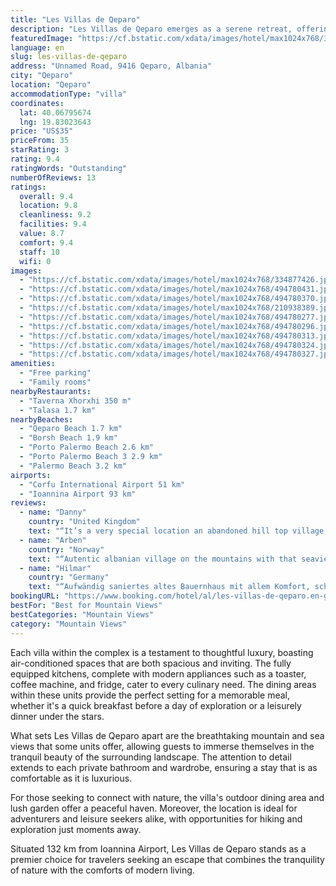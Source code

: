 ```yaml
---
title: "Les Villas de Qeparo"
description: "Les Villas de Qeparo emerges as a serene retreat, offering guests a unique blend of comfort and natural beauty, just a short 2."
featuredImage: "https://cf.bstatic.com/xdata/images/hotel/max1024x768/334877426.jpg?k=f23f21a8f189084d7aa89b0c8313e1723c309b78abd6f07c449ec2fe2fd05072&o=&hp=1"
language: en
slug: les-villas-de-qeparo
address: "Unnamed Road, 9416 Qeparo, Albania"
city: "Qeparo"
location: "Qeparo"
accommodationType: "villa"
coordinates:
  lat: 40.06795674
  lng: 19.83023643
price: "US$35"
priceFrom: 35
starRating: 3
rating: 9.4
ratingWords: "Outstanding"
numberOfReviews: 13
ratings:
  overall: 9.4
  location: 9.8
  cleanliness: 9.2
  facilities: 9.4
  value: 8.7
  comfort: 9.4
  staff: 10
  wifi: 0
images:
  - "https://cf.bstatic.com/xdata/images/hotel/max1024x768/334877426.jpg?k=f23f21a8f189084d7aa89b0c8313e1723c309b78abd6f07c449ec2fe2fd05072&o=&hp=1"
  - "https://cf.bstatic.com/xdata/images/hotel/max1024x768/494780431.jpg?k=db7fb8e98f4af784b4d4833ff237071c5ab4084f304b6d9bf945fff84179a8df&o=&hp=1"
  - "https://cf.bstatic.com/xdata/images/hotel/max1024x768/494780370.jpg?k=c56408cbd8c7dd93880ef11a765ac50680e8455425ea165978a30a783b68222a&o=&hp=1"
  - "https://cf.bstatic.com/xdata/images/hotel/max1024x768/210938389.jpg?k=f2997a58edcca9412607a87832422f1ca84d87ea35cef4005728eac7b46afc1f&o=&hp=1"
  - "https://cf.bstatic.com/xdata/images/hotel/max1024x768/494780277.jpg?k=34dab4c1db40530b898d834158c5b460f143441035fdb201e4b27ab18d495999&o=&hp=1"
  - "https://cf.bstatic.com/xdata/images/hotel/max1024x768/494780296.jpg?k=2779aa9296537b60be852f96910063a982347df018c19e9decc1773f01ff9540&o=&hp=1"
  - "https://cf.bstatic.com/xdata/images/hotel/max1024x768/494780313.jpg?k=9aad6d1dd8031d3ab8f0f6f1181947032c13a5a5bb6734431c31b937b2fae962&o=&hp=1"
  - "https://cf.bstatic.com/xdata/images/hotel/max1024x768/494780324.jpg?k=58541d643716c1f904d956d03ffd3079228fff257a8b3215c650ef13a58ccbd6&o=&hp=1"
  - "https://cf.bstatic.com/xdata/images/hotel/max1024x768/494780327.jpg?k=459626d183e5d51220341f4e4b4a25cc95cefe65c1ca8fa3f2b68abcaf3558fa&o=&hp=1"
amenities:
  - "Free parking"
  - "Family rooms"
nearbyRestaurants:
  - "Taverna Xhorxhi 350 m"
  - "Talasa 1.7 km"
nearbyBeaches:
  - "Qeparo Beach 1.7 km"
  - "Borsh Beach 1.9 km"
  - "Porto Palermo Beach 2.6 km"
  - "Porto Palermo Beach 3 2.9 km"
  - "Palermo Beach 3.2 km"
airports:
  - "Corfu International Airport 51 km"
  - "Ioannina Airport 93 km"
reviews:
  - name: "Danny"
    country: "United Kingdom"
    text: "“It’s a very special location an abandoned hill top village, with a smattering of tastefully rebuilt stone properties, loads of atmosphere and charm. It’s very unusual and a an experience I will remember. Nice taverna and cafe , shop nearby”"
  - name: "Arben"
    country: "Norway"
    text: "“Autentic albanian village on the mountains with that seaview of Qeparo beach and Ionion sea. I loved the villa and the host is a very nice man. We will be back, thats for sure 😀”"
  - name: "Hilmar"
    country: "Germany"
    text: "“Aufwändig saniertes altes Bauernhaus mit allem Komfort, schöner Garten, nette schattige Sitzgelegenheit, Pool, sehr schöne ruhige und abgeschieden Lage, trotzdem Restaurants und Einkaufsmöglichkeit fußläufig erreichbar, netter Gastgeber.”"
bookingURL: "https://www.booking.com/hotel/al/les-villas-de-qeparo.en-gb.html?aid=8035640"
bestFor: "Best for Mountain Views"
bestCategories: "Mountain Views"
category: "Mountain Views"
---
```


Each villa within the complex is a testament to thoughtful luxury, boasting air-conditioned spaces that are both spacious and inviting. The fully equipped kitchens, complete with modern appliances such as a toaster, coffee machine, and fridge, cater to every culinary need. The dining areas within these units provide the perfect setting for a memorable meal, whether it's a quick breakfast before a day of exploration or a leisurely dinner under the stars.

What sets Les Villas de Qeparo apart are the breathtaking mountain and sea views that some units offer, allowing guests to immerse themselves in the tranquil beauty of the surrounding landscape. The attention to detail extends to each private bathroom and wardrobe, ensuring a stay that is as comfortable as it is luxurious.

For those seeking to connect with nature, the villa's outdoor dining area and lush garden offer a peaceful haven. Moreover, the location is ideal for adventurers and leisure seekers alike, with opportunities for hiking and exploration just moments away.

Situated 132 km from Ioannina Airport, Les Villas de Qeparo stands as a premier choice for travelers seeking an escape that combines the tranquility of nature with the comforts of modern living.
